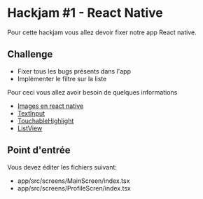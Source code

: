 # Hackjam #1 - React Native

Pour cette hackjam vous allez devoir fixer notre app React native.

## Challenge
- Fixer tous les bugs présents dans l'app
- Implémenter le filtre sur la liste

Pour ceci vous allez avoir besoin de quelques informations
- [Images en react native](https://facebook.github.io/react-native/docs/image.html)
- [TextInput](https://facebook.github.io/react-native/docs/textinput.html)
- [TouchableHighlight](https://facebook.github.io/react-native/docs/touchablehighlight.html)
- [ListView](https://facebook.github.io/react-native/docs/listview.html)

## Point d'entrée
Vous devez éditer les fichiers suivant: 
- app/src/screens/MainScreen/index.tsx
- app/src/screens/ProfileScren/index.tsx

